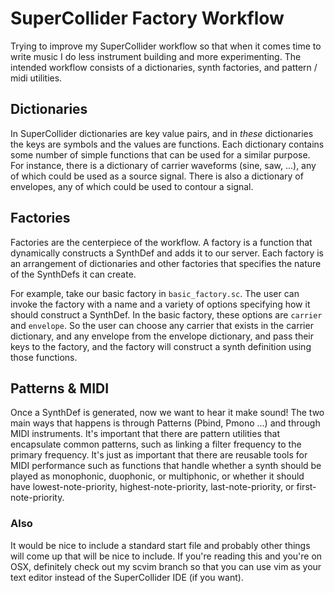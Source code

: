 # SuperCollider Factory Workflow

Trying to improve my SuperCollider workflow so that when it comes time to write
music I do less instrument building and more experimenting. The intended
workflow consists of a dictionaries, synth factories, and pattern /
midi utilities.

## Dictionaries

In SuperCollider dictionaries are key value pairs, and in _these_ dictionaries
the keys are symbols and the values are functions. Each dictionary contains some
number of simple functions that can be used for a similar purpose. For instance,
there is a dictionary of carrier waveforms (sine, saw, ...), any of which could
be used as a source signal. There is also a dictionary of envelopes, any of
which could be used to contour a signal.

## Factories

Factories are the centerpiece of the workflow. A factory is a function that
dynamically constructs a SynthDef and adds it to our server. Each factory is an
arrangement of dictionaries and other factories that specifies the nature of
the SynthDefs it can create.

For example, take our basic factory in `basic_factory.sc`. The user can invoke
the factory with a name and a variety of options specifying how it should
construct a SynthDef. In the basic factory, these options are `carrier` and
`envelope`. So the user can choose any carrier that exists in the carrier
dictionary, and any envelope from the envelope dictionary, and pass their keys
to the factory, and the factory will construct a synth definition using those
functions.

## Patterns & MIDI

Once a SynthDef is generated, now we want to hear it make sound! The two main
ways that happens is through Patterns (Pbind, Pmono ...) and through MIDI
instruments. It's important that there are pattern utilities that encapsulate
common patterns, such as linking a filter frequency to the primary frequency.
It's just as important that there are reusable tools for MIDI performance such
as functions that handle whether a synth should be played as monophonic,
duophonic, or multiphonic, or whether it should have lowest-note-priority,
highest-note-priority, last-note-priority, or first-note-priority.

### Also
It would be nice to include a standard start file and probably other things will
come up that will be nice to include. If you're reading this and you're on
OSX, definitely check out my scvim branch so that you can use vim as your text
editor instead of the SuperCollider IDE (if you want).
